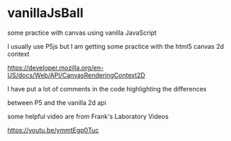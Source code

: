 # vanillaJsBall



some practice with canvas using vanilla JavaScript

I usually use P5js  but I am getting some practice with the html5 canvas 2d context

https://developer.mozilla.org/en-US/docs/Web/API/CanvasRenderingContext2D


I have put a lot of comments in the code highlighting the differences

between P5 and the vanilla 2d api


some helpful video are from Frank's Laboratory Videos

https://youtu.be/ymmtEgp0Tuc

